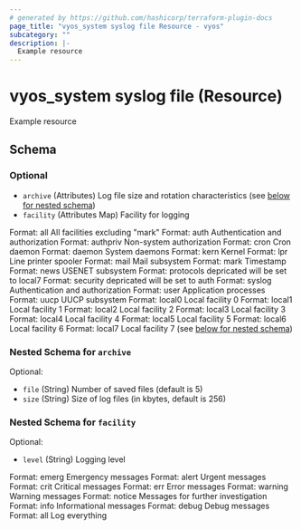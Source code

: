 ```yaml
---
# generated by https://github.com/hashicorp/terraform-plugin-docs
page_title: "vyos_system syslog file Resource - vyos"
subcategory: ""
description: |-
  Example resource
---
```


# vyos_system syslog file (Resource)

Example resource



<!-- schema generated by tfplugindocs -->
## Schema

### Optional

- `archive` (Attributes) Log file size and rotation characteristics (see [below for nested schema](#nestedatt--archive))
- `facility` (Attributes Map) Facility for logging

Format: all
All facilities excluding "mark"
Format: auth
Authentication and authorization
Format: authpriv
Non-system authorization
Format: cron
Cron daemon
Format: daemon
System daemons
Format: kern
Kernel
Format: lpr
Line printer spooler
Format: mail
Mail subsystem
Format: mark
Timestamp
Format: news
USENET subsystem
Format: protocols
depricated will be set to local7
Format: security
depricated will be set to auth
Format: syslog
Authentication and authorization
Format: user
Application processes
Format: uucp
UUCP subsystem
Format: local0
Local facility 0
Format: local1
Local facility 1
Format: local2
Local facility 2
Format: local3
Local facility 3
Format: local4
Local facility 4
Format: local5
Local facility 5
Format: local6
Local facility 6
Format: local7
Local facility 7 (see [below for nested schema](#nestedatt--facility))

<a id="nestedatt--archive"></a>
### Nested Schema for `archive`

Optional:

- `file` (String) Number of saved files (default is 5)
- `size` (String) Size of log files (in kbytes, default is 256)


<a id="nestedatt--facility"></a>
### Nested Schema for `facility`

Optional:

- `level` (String) Logging level

Format: emerg
Emergency messages
Format: alert
Urgent messages
Format: crit
Critical messages
Format: err
Error messages
Format: warning
Warning messages
Format: notice
Messages for further investigation
Format: info
Informational messages
Format: debug
Debug messages
Format: all
Log everything
